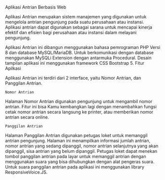 Aplikasi Antrian Berbasis Web

Aplikasi Antrian merupakan sistem manajemen yang digunakan untuk mengelola antrian pengunjung pada suatu perusahaan atau instansi. Aplikasi antrian dapat digunakan sebagai sarana untuk mencapai kinerja efektif dan efisien bagi perusahaan atau instansi dalam melayani pengunjung.

Aplikasi Antrian ini dibangun menggunakan bahasa pemrograman PHP Versi 8 dan database MySQL/MariaDB. Untuk berkomunikasi dengan database menggunakan MySQLi Extension dengan antarmuka Procedural. Desain tampilan aplikasi ini menggunakan framework CSS Bootstrap 5.
Fitur Apilkasi

Aplikasi Antrian ini terdiri dari 2 interface, yaitu Nomor Antrian, dan Panggilan Antrian.

    Nomor Antrian

Halaman Nomor Antrian digunakan pengunjung untuk mengambil nomor antrian. Fitur ini bisa Kamu kembangkan lagi dengan menambahkan fungsi cetak nomor antrian secara langsung ke printer, atau memberikan nomor antrian secara online.

    Panggilan Antrian

Halaman Panggilan Antrian digunakan petugas loket untuk memanggil antrian pengunjung. Halaman ini menampilkan informasi jumlah antrian, nomor antrian yang sedang dipanggil, nomor antrian selanjutnya yang akan dipanggil, sisa antrian yang belum dipanggil. Petugas loket dapat menekan tombol panggilan antrian pada layar untuk memanggil antrian dengan menggunakan suara yang bisa dihubungkan dengan alat pengeras suara. Untuk suara panggilan antrian pada aplikasi ini menggunakan library ResponsiveVoice.JS.
